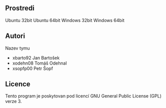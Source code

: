 Prostredi
---------

Ubuntu 32bit
Ubuntu 64bit
Windows 32bit
Windows 64bit

Autori
------

Nazev tymu
- xbarto92 Jan Bartošek
- xodehn08 Tomáš Odehnal
- xsopfp00 Petr Šopf

Licence
-------

Tento program je poskytovan pod licencí GNU General Public License (GPL) verze 3.
